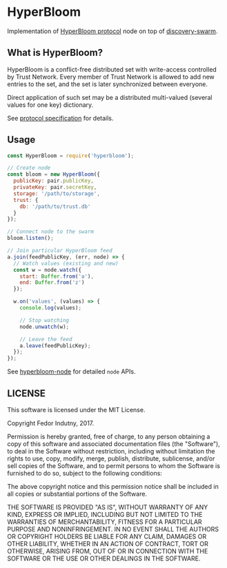 # HyperBloom

Implementation of [HyperBloom protocol][0] node on top of [discovery-swarm][1].

## What is HyperBloom?

HyperBloom is a conflict-free distributed set with write-access controlled by
Trust Network. Every member of Trust Network is allowed to add new entries to
the set, and the set is later synchronized between everyone.

Direct application of such set may be a distributed multi-valued (several
values for one key) dictionary.

See [protocol specification][2] for details.

## Usage

```js
const HyperBloom = require('hyperbloom');

// Create node
const bloom = new HyperBloom({
  publicKey: pair.publicKey,
  privateKey: pair.secretKey,
  storage: '/path/to/storage',
  trust: {
    db: '/path/to/trust.db'
  }
});

// Connect node to the swarm
bloom.listen();

// Join particular HyperBloom feed
a.join(feedPublicKey, (err, node) => {
  // Watch values (existing and new)
  const w = node.watch({
    start: Buffer.from('a'),
    end: Buffer.from('z')
  });

  w.on('values', (values) => {
    console.log(values);

    // Stop watching
    node.unwatch(w);

    // Leave the feed
    a.leave(feedPublicKey);
  });
});
```

See [hyperbloom-node][3] for detailed `node` APIs.

## LICENSE

This software is licensed under the MIT License.

Copyright Fedor Indutny, 2017.

Permission is hereby granted, free of charge, to any person obtaining a
copy of this software and associated documentation files (the
"Software"), to deal in the Software without restriction, including
without limitation the rights to use, copy, modify, merge, publish,
distribute, sublicense, and/or sell copies of the Software, and to permit
persons to whom the Software is furnished to do so, subject to the
following conditions:

The above copyright notice and this permission notice shall be included
in all copies or substantial portions of the Software.

THE SOFTWARE IS PROVIDED "AS IS", WITHOUT WARRANTY OF ANY KIND, EXPRESS
OR IMPLIED, INCLUDING BUT NOT LIMITED TO THE WARRANTIES OF
MERCHANTABILITY, FITNESS FOR A PARTICULAR PURPOSE AND NONINFRINGEMENT. IN
NO EVENT SHALL THE AUTHORS OR COPYRIGHT HOLDERS BE LIABLE FOR ANY CLAIM,
DAMAGES OR OTHER LIABILITY, WHETHER IN AN ACTION OF CONTRACT, TORT OR
OTHERWISE, ARISING FROM, OUT OF OR IN CONNECTION WITH THE SOFTWARE OR THE
USE OR OTHER DEALINGS IN THE SOFTWARE.

[0]: https://github.com/hyperbloom/hyperbloom-protocol
[1]: https://www.npmjs.com/package/discovery-swarm
[2]: https://github.com/hyperbloom/hyperbloom-protocol/blob/master/spec.md
[3]: https://github.com/hyperbloom/hyperbloom-node
